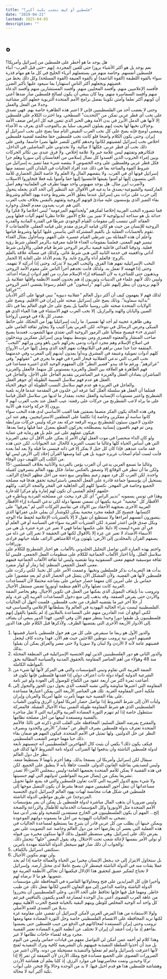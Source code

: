 ```yaml
---
title: "فلسطين أو كيف نتجنب نكبة أكبر؟"
date: "2019-04-21"
lastmod: 2025-04-05
description: ""
---
```

# **ه**

هل يوجد ما هو أخطر على فلسطين من إسرائيل وأمريكا؟   
نعم يوجد بل هو أكثر الأشياء بروزا حتى للعين المجردة. إنهم -حتى قبل العرب- أبناء فلسطين أنفسهم. وخاصة منهم من يستعملهم أثرياء الخليج في كل ما هو مهام قذرة سواء بالقوة اللطيفة (القوة الناعمة) أو بالقوة العنيفة (القوة المسلحة) وكل ذلك يحط من قضيتهم ويجعلهم أكثر الناس استهتارا بما سيعود عليها بأكبر الضرر.  
فأفسد الإعلاميين منهم. وأفسد المحليين منهم. وأفسد المستشارين منهم وأفسد الدعاة منهم وأفسد السماسرة منهم. وما كان ينبغي أن يكون لصالح فلسطين صار ضدها أعني أن كونهم أكثر تعلما وأمتن تكوينا بفضل برامج الأمم المتحدة التربوية جعلهم أكثر مشاغبة وجدلا من الفعل والعمل.  
وحتى لا يغضب أحد من الفلسطينيين فإني لا اعتبر هذه الظاهرة خاصة بهم. فهي تصدق على نخب أي قطر عربي تمكن من “التحديث” السطحي. وما اخترت الكلام على فلسطين إلا لأنها هي الدمل الأبرز في بدن الأمة وهي الحيز الذي تتعين فيه كل أعراض ضعف الأمة وخذلان نخبها لها بحيث إنهم يقبلون التعريف سلبا بم بـالموجب الذي يعرف به الأعداء.  
وبمعنى أوضح فإنه يصح على كل نخب العرب النقيض التام مما يصح على نخب اسرائيل أو إيران. وحتى يكون الكلام واضحا فلو كانت نخب فلسطين حقا مخلصة لقضية فلسطين اخلاص نخب إسرائيل لقضيتهم لكانوا وحدهم كافين للنصر عليها نصرا حاسما. وقس على ذلك نخب أي قطر عربي. فكلها لا مبالية. ولا تحدثوني على المناضلين في الداخل. فتكاثرهم وتفتتهم ليس علامة خير ولا علامة إخلاص. ولا فرق عندي بين تكاثر الحركات وبين إمراء الحروب الذين أفسدوا كل نضال إسلامي من أفغانستان إلى سوريا وهلم جرا.  
فكل قطر عربي وفلسطين على وجه الخصوص لا ينقصه شيء مما تتميز به إسرائيل من شروط القوة والمناعة بما في ذلك عدد أفراد الجاليات في البلدان التي تستمد منها إسرائيل قوتها أي في الغرب. ولا ينقصهم المال ولا العلم ولا خاصة الثقل الحضاري للأمة التي ينتسبون إليها لو آمنوا بقيمها فانتسبوا إليها حقا وآمنوا بلبه فعلا فتجاوزوا الاستلاب.  
ولأضرب أبرز مثال. هل يوجد صهيوني واحد مهما تطرف في العلمانية-وهم أصل الماركسية والشيوعية-يصدق ما يدعيه في الأقوال عند التنظير إلى الحد الذي يجعله يتحول إلى حرب على تراث بني إسرائيل عندما يتعلق الأمر بشروط وحدة يهود العالم وشروط بقاء التميز الذي يؤسسون عليه مبادئ قوتهم الروحية وثقتهم بالنفس بخلاف نخب العرب التي هم عرب يعبدون معدم العجل وخواره.  
فما تتصوره النخب العربية إخلاصا لفكرهم “ولحداثتهم المزعومة” ليس اخلاصا ولا فكرا ولا حداثة بل هو سذاجة أيديولوجية لا تميز بين علاج الأمور علاجا نظريا لفهم آليات فعلها وبين العقائد التي تنتسب إلى مقومات القيام الوجودي شرطا في القدرة المادية والقدرة الروحية للإنسان من حيث هو كائن قيامه الرمزي مقدم على قيامه العقلي. فالجماعات لا تقوم بالحسابات العقلية بل بالقيم المشتركة التي يتأسس عليها كيانها وشروط قيامها.  
وأعلم أن هذه المقابلة بين شرطي القيام عسيرة على الفهم. وسأحاول بمثال الغذاء تيسير فهم المعنى. فعلمنا بمقومات الغذاء فاعلية معرفية بـالرمز العقلي شرط رؤية فعلية. وذوقنا الغذائي فاعلية قيمية بـالرمز الروحي شرط قيام فعلي. والأولـى شرط أداتي ودافعيته في خدمة الثانية التي هـي شرط غائي. وكذلك في مسألة علاقة بالعلم بالروح: فالعلم أداة والروح غاية. ولا يقدم الأداة على الغاية إلا الحمار.  
النخب الإسرائيلية تفهم هذا الفرق. والنخب العربية لا تدركه. وحتى إذا أدركته لا تفهمه. وحتى إذا فهمته لا تعمل به. ولذلك فأنت تجدهم أجرأ الناس على مقوم الأمة الروحي ويذهبون حتى للمتاجرة به لأن المسافة إزاء الإسلام صارت من أهم أدوات إرضاء أعدائه. وليس ذلك لأنهم علماء في الدينيات وثوريون إذ هم يخدون أفسد الأنظمة وأقلها عقلانية بل لأنهم يريدون أن ينظر إليهم على أنهم “راسخون” في العلم رسوخا يقتضي اعتبر الروحي “خرافيا”.  
لذلك فهم لا يفهمون كيف أن أكثر دول العالم “عقلانية دنيوية” تبني قوتها على أكثر الأديان “بدائية سماوية”. وذلك يصح على إسرائيل صحته على إيران في الاقليم. ويصح على الولايات المتحدة صحته على روسيا عالميا بل يصح على جل قوى العالم بما في ذلك الصين واليابان والهند والبرازيل. إلا نخب العرب فهم الاستثناء في هذا الغباء الذي هو مصدر كل بلاء في فوضى أرواحنا.  
وهي ظاهرة عجيبة لم أجد لها تفسيرا. ما رأيت إسرائيليا يهزأ من التحكك على حائط المبكى وغرس الرسائل في نتوءاته. لكن العربي يقرأ كتيب ولا يتجاوز ثقافة العامي على اشترى «د» فيصبح متعاليا على الرموز الروحية التي تغتذي منها الشعوب. فعندما يصبح صاحب المنشار والمعتوه المصري ومن يتوسط بينهما وبين إسرائيل مفكرين ويتدخلون في اصلاح الإسلام وهم مجرد أدوات ودمى يحركهم ناتين ياهو ومن ورائهم “النخب” المثقفة جدا جدا ممن نراهم في البلاتوهات نفهم الحد الذي وصل إليها خراب الأرواح.   
كلهم أدوات تمويلية وعنيفة في المشرق وبدأوا يمدون أيديهم إلى المغرب وفي خدمتهما نخب العرب التي تدعي العقلانية فيحار المرء في فهم ما يجري في “عقولهم” وفي “غرائزهم”. ورغم ما قد يبدو “قصير النظر” فإن المفهوم الوحيد الذي اعتبره مساعدا في فهم الظاهرة هو العلاقة بين العقل والغريزة بمستويي كل منهما. فالعقل والغريزة المباشران يضادان العقل والغريزة غير المباشرين بتقديم العاجل على الآجل. والعاجل في العقل هو عدم فهم سلاسل السببية الطويلة أي جوهر العقل.  
والعاجل في الغريزة هو عدم فهم سلاسل النسب الطويلة أي جوهر الحياة.  
فمثلما أن العقل هو سلسلة العلل كما عرفه ابن خلدون في المقدمة عندما قارنه بلعبة الشطرنج واعتبر مستويات الإنسانية والعقل تتحدد بمقدار ما لديها من سلاسل العلل قياسا على ما يراه لاعب الشطرنج من حركات على رقعته: عيب العقل عند نخب العرب أنهم لا يرون إلا حركة واحدة هي الآنية.  
وفي هذه الحالة يكون الفكر متصفا بصفتين هما العيب الأساسي لدى هذه النخب سواء كانوا ساسة أو مفكرين وخاصة إذا تكلمنا على المعلقين الاستراتيجيين. وهم عند ابن خلدون لاعبون سيئون للشطرنج يرونه الرقعة حركة بعد حركة وليس حركات مترابطة ومن ثم فهم ناقصون إنسانية بمصطلحه يحركون القطع بمعزل عما قبلها وعما بعدها. فيكون عملهم على غير علم بل هو رماية في عماية.  
ولو كان الداء منحصرا في موت العقل لهان الأمر إذ يمكن على الأقل أن تبقى الغريزة التي هي أساس الحياة كلها وغالبا ما تصيب الغريزة كالحال عند الحيوانات. لكن حتى هذه فقد ماتت عندهم. فإذا كان كل جيل لا يفكر إلا في ذاته فينسى ما قبله ولا يعد لما بعده فأنت لست أمام أصحاب غريزة حيوية بل هي كما وصفها القرآن إخلاد إلى الأرض ليس لها من الكلب إلى اللهيف دون الوفاء.  
15-وغالبا ما تسمع العربي يدعي أن الغرب يؤمن بالفردية والأنانية بخلاف المسلمين. ولكن ما أن تنظر في الوقائع إلا وتصعق بالعكس تماما. فكل يهود العالم يتصرفون كقبيلة واحدة. لكن العرب كل فرد منهم زعيم يتطاوس ببيع ذمته من أجل مظهر النجاح الزائف. يستحيل أن يؤسسوا جماعة قادرة على الفعل الجمعي باستراتيجية تحقق هدفا فيه مصلحة الجميع وخاصة في المهجر. نكصوا كلهم إلى الجاهلية في الفخر والمجد الزائف. وكلهم حلمهم كحلم المتنبي أن تكون لهم إمارة ولو مركزا للدعارة.  
وهذا في تونس يسمونه “تدبير الراس” أي كل فرد يبحث عن مصلحته الفردية ويناظره في الأقطار كل “محمية” عربية يكفيها أن تسمي نفسها دولة لكي تدعي السيادة إزاء الأقطار العربية الأخرى بعنجهية الأحقاد بين الاولاد في تقاسم التركات التي لم “يعرقوا” على اكتسابها. فتصبح كل قطعة مجرد محمية يمكن لكوشنار أن يملي علـى غفرائها الذي يتصورون أنفسهم أمراءها ولا تستطيع أن تقول لا إلا بالعنتريات الإعلامية لحفظ ماء الوجه.  
وبكل صدق فإني اعتذر لعنترة. لكن العنتريات العربية سواء في السياسة أو في العلم أو في أي شيء ليست إلا دليلا على عكسها تماما فهي لا تعبر عن عزة عنترة بل هي من الأسماء الأضداد لا تعبر عن عزة إلا بالأقوال لكنها في الحقيقة لا تعبر إلى عن ذلة من يصفهم القرآن بالمخلدين إلى الأرض: يلهثون وراء اللامتناهي الزائف طيلة حياتهم فرادى وزرافات.  
واختم بهذه العبارة التي تواصل التحليل الخلدوني بالألعاب. هو اختار الشطرنج للكلام على سلاسل العلل. وأنا اختار الألعاب الجماعية للكلام على منظومات الفعل الجمعي. فليس لنا ثقافة موسيقية فيفهم معنى السنفونية وما تقتضيه وليس لنا ثقافة الألعاب الجماعية فنفهم معنى العمل الجمعي المنظم: إما زمار أو كوار منفرد.  
بدأت هذ التغريدات بذكر فلسلطين ونخبها. وعممت الأمر على كل نخبنا. لكني ركزت على فلسطين لأنها هي القضية. ولأن المشكل الآن يتمثل في الحصار الذي لم يعد مقصورا على حماس بل على أمرين كان معهما حصار حماس على بشاعته محتملا لأن المساعدات العربية كانت تصلها ولأن الأهم منظمة أونوروا تضمن مستقل الأجيال.  
وترومب بدأ بإيقاف التمويل الذي يمكنها من العمل في تكوين الأجيال. وهو يحاصر الضفة والأردن حتى يفرض الصفقة. وقد يذهب إلى منع دخول المساعدات العربية إلى غزة. ولم أر حلا آخر غير ما يقتضيه الظرف من نخب فلسطين. فلست أجهل أن الجاليات الفلسطينية ليست بثراء الجالية اليهودية في العالم ولا بسلطانها الإعلامي والسياسي فيه.  
لكني أتوقع أن عدد القادرين منهم على المساعدة بالملايين إذ لم يكتفوا بالقول إنهم فلسطينيون بل طبقوا دورا وحيدا ينتظر منهم الآن وفي الحين. فهذا الدور ينبغي أن يضاف إلى الأدوار الأربعة الأخرى التي يقتضيها الظرف. ولأذكرها قبل الكلام على هذا الدور.   
1. والدور الأول هو ربما ما سيفرض على كل من هم حول فلسطين باعتبار قضيتها قضيتهم أعني نية ترومب بتوطين اللاجئين حيث هم الآن. فهذا وحده كاف ليجعل قضيتهم عامة لأنه لا الأردن ولا لبنان ولا سوريا ولا حتى مصر والعراق يمكن أن يقبلوا بذلك.  
2. والدور الثاني هو دور الفلسطينيين الذين لهم الجنسية الإسرائيلية في المنطقة المحتلة منذ 48 وهؤلاء من أهم العناصر المقاومة بالحقوق المدنية والسياسة المطالبة بحق المواطنة الكاملة.  
3. الضفة الغربية التي تقاوم وتبني المؤسسات والتي هي المركز لأنها لها شيء من الشرعية الدولية كنواة دولة ذات اعتراف دولي إذا فقدتها فلسطين فإنها تكون قد أضاعت ثمرة أكثر من أربعة عقود من الكفاح للوصول إلى العودة ولو غير تامة.  
4. المقاومة التي اعتبرها مناوشة والتي تشبه الشغب الذي يحول دون الحوز والتحول إلى ملكية أعني المقاومة الغزية. تلك هي العناصر الأربعة التي يمكن اعتبارها مساعدة على بقاء القضية حية مهما تآمرت عليها أمريكا والعربان وإيران.   
ولنأت الأن إلى شرط الشروط إذا تواصل حصار أمريكا لموارد الرزق وتكوين الشباب الفلسطيني الذي هو شرط المقاومة طويلة النفس ببناء الأجيال المقبلة. فالمعركة ستتطول خاصة إذا لم تنهزم الثورة المضادة العربية والإيرانية التي لا تقل متاجرة بالقضية ومستعدة لبيعها من أجل مصلحة نظامها.  
والمقترح يفرضه العقل السليم: المحافظة على القلب الذي ذكرته في ثالثا. فالأمم المتحدة تعترف بدولة فلسطين بصرف النظر عن “مقدار” الأرض والحدود وبصرف النظر عن حل الدولتين. ولها تمثيل في الأمم المتحدة. فيكون المهم هو ضمان بقاء ذلك حيا مهما حوصر الشعب الفلسطيني.   
فيكف يكون ذلك؟ يكفي أن يثبت كال المهاجرين الفلسطينيين أنه جنسيتهم تابعة لدولة فلسطين الناشئة وان يدفعوا لها الضرائب كدولة تامة الشروط لأنها كذلك في نظر جل دول العالم.  
سيقال لكن إسرائيل وأمريكا لن يسمحا بذلك. وهنا أجزم بأنهما لا يستطيعا منعه. وليس لتصديقي بفاعلية القانون الدولي. فلست جاهلا بأنه لا ينطبق على الجميع. لكن في هذه القضية لا يمكن للأمم المتحدة بجمعيها العامة-وليس بـمجلس الأمن-ألا تصدر تشريعا يمكن من إيصال ضريبة المواطنين لدولتهم التي لهم جنسيتها.  
ولا شيء يمنع الدول العربية التي كانت تعاون فلسطين والتي قد يمنع عليها تحويل مساعداتها أن تنفل أجور المقيمين منهم عندها بشرط أن يكون التنفيل موجها إلى فلسطين في شكل هبات مجانسة لهبات يهود العالم لإسرائيل (ذوي الجنسية المزدوجة) عن طريق مواطني الدولة الناشئة.  
وليس ضروريا أن يذهب المال مباشرة لدولة فلسطين بل يمكن أن يمر بمؤسسات الأمم المتحدة مثل الأونوروا وكل المؤسسات الخدماتية للأطفال والزراعة والصحة إلخ… المهم أن يكون الفلسطينيون في الخارج مستعدين للتضحية ولو بقدر أدنى مما تضحي به الجاليات اليهودية من أجل ما يسمونه دولتهم الموعودة.  
ويمكن حينها أن يطلب من كل عربي قادر أن يتبرع بما يستطيع لمساعدة الجاليات في هذه العملية التي يعسر أن يعارضها أحد من دول العالم وخاصة عند التصويت على نص يفرض ذلك على إسرائيل. وهي ستضطر للقبول بذلك لأنها ستكون مخيرة بين قبوله أو تولي الأمر بنفسها لإعالة شعب تحت الاحتلال. وقد يقول البعض “خلها” تتحمل ذلك. والجواب أن ذلك ضار فهو سيجعل الدولة الناشئة مهددة بأمرين:   
1. ستكتفي اسرائيل بالكفاف.  
2. ولن تهتم بتكوين الأجيال.  
بل ستحاول الابتزاز إلى حد يـجعل الإنسان مخيرا بين الحياة والعمالة خاصة إذا لم يجد عملا يقتات منه في الدولة الناشئة فيضطر لأن يصبح عاملا لدى محتل أرضه. وإسرائيل لا تحتاج لتفكير عميق لتحقيق هذا الإذلال فيكفيها أن تحاكي الأنظمة العربية مع شعوبها. هو ما لا نرضاه لهم.  
وأخيرا فإن كل المزايدين على فتح ومحاولاتها القاصرة في المحافظة على مؤسسات الدولة الناشئة وخاصة الداعين إلى منع التعاون الامني لكأنها تفعل ذلك عن طيب خاطر. ومهما قيل فيها فإنها تحافظ على الحد الأدنى. وعلى الفلسطينيين أن يتحرروا من عاهة العرب القصوى أعني بدل الوحدة لمصارعة العدو يكتفون بالتنافس فيزعم كل واحد أنه الوحيد المخلص للوطن ويتهم البقية بالخيانة فتصح الحرب الأهلية بينهم بديلا من التصدي للعدو الأصلي.  
ولولا الاستفادة من هذا المرض العربي لأمكن لإسرائيل أن تقضي على مقاومة غزة لكنها تريد المحافظة على الانقسام الفلسطيني خاصة وجل الثورة المضادة معها ومعها ترومب وحتى إيران المستعدة لمحاكاتهم في الدفع من جيب فلسطين حتى يضمنوا بقاءهم إذ ما زلت أعتقد أن إيران لا تختلف عن أنظمة الثورة المضادة تعتبر القضية مجرد ورقة لقضاء حاجات نظامها لا غير.  
وهذا كلام لم أخفه عمن أمكن لي التواصل معهم من قيادات حماس وليس من اليوم بل منذ أن أخذوا السلطة التنفيذية فنبهتهم بأن التشريعية كافية وترك التنفيذية لفتح لأنها اعترفت بإسرائيل وأنتم لم تفعلوا والتنفيذية مستحيلة من دونه. والآن اعتبر من الضرورات القصوى على الجميع مساندة فتح وملك الأردن لأن الصفقة لن تمر إلا إذا تركا وحيدين وتمت محاصرتهما في موارد الرزق. إذ كلنا يعلم أن هشاشة الأردن وهشاشة فلسطين هذا هو قدم أخيل فيها. لا بد من الوحدة وحالا وإلا فنحن على أبواب نكبة أكبر آتية لا محالة.

###
